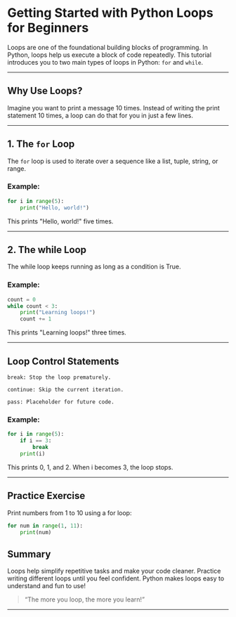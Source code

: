 # Getting Started with Python Loops for Beginners

Loops are one of the foundational building blocks of programming. In Python, loops help us execute a block of code repeatedly. This tutorial introduces you to two main types of loops in Python: `for` and `while`.

---

## Why Use Loops?

Imagine you want to print a message 10 times. Instead of writing the print statement 10 times, a loop can do that for you in just a few lines.

---

## 1. The `for` Loop

The `for` loop is used to iterate over a sequence like a list, tuple, string, or range.

### Example:

```python
for i in range(5):
    print("Hello, world!")
```

This prints "Hello, world!" five times.

---

## 2. The while Loop

The while loop keeps running as long as a condition is True.

### Example:

```python
count = 0
while count < 3:
    print("Learning loops!")
    count += 1
```

This prints "Learning loops!" three times.

---
## Loop Control Statements

    break: Stop the loop prematurely.

    continue: Skip the current iteration.

    pass: Placeholder for future code.

### Example:

```python
for i in range(5):
    if i == 3:
        break
    print(i)
```
This prints 0, 1, and 2. When i becomes 3, the loop stops.

---
## Practice Exercise

Print numbers from 1 to 10 using a for loop:

```python
for num in range(1, 11):
    print(num)
```

## Summary

Loops help simplify repetitive tasks and make your code cleaner. Practice writing different loops until you feel confident. Python makes loops easy to understand and fun to use!

   > “The more you loop, the more you learn!”

---
